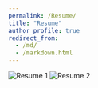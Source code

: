 ```yaml
---
permalink: /Resume/
title: "Resume"
author_profile: true
redirect_from: 
  - /md/
  - /markdown.html
---
```

![Resume 1](https://live.staticflickr.com/65535/48771615912_d73e1f0de1_b.jpg)
![Resume 2](https://live.staticflickr.com/65535/48771413646_4094f5c174_b.jpg)

